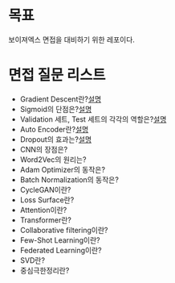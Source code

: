 # 목표

보이져엑스 면접을 대비하기 위한 레포이다.



# 면접 질문 리스트

- Gradient Descent란?[설명](https://github.com/catssci/TIL/blob/main/VoyagerX%20Interview/01.%20Gradient%20Descent.md)
- Sigmoid의 단점은?[설명](https://github.com/catssci/TIL/blob/main/VoyagerX%20Interview/02.%20sigmoid.md)
- Validation 세트, Test 세트의 각각의 역할은?[설명](https://github.com/catssci/TIL/blob/main/VoyagerX%20Interview/03.%20Validation%2C%20Test%20Split.md)
- Auto Encoder란?[설명](https://github.com/catssci/TIL/blob/main/VoyagerX%20Interview/04.%20Auto%20Encoder.md)
- Dropout의 효과는?[설명](https://github.com/catssci/TIL/blob/main/VoyagerX%20Interview/05.%20Dropout.md)
- CNN의 장점은?
- Word2Vec의 원리는?
- Adam Optimizer의 동작은?
- Batch Normalization의 동작은?
- CycleGAN이란?
- Loss Surface란?
- Attention이란?
- Transformer란?
- Collaborative filtering이란?
- Few-Shot Learning이란?
- Federated Learning이란?
- SVD란?
- 중심극한정리란?
